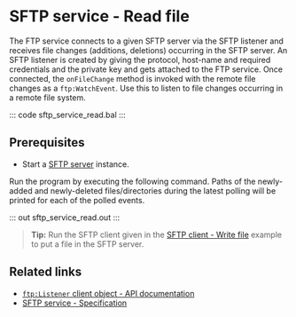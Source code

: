 # SFTP service - Read file

The FTP service connects to a given SFTP server via the SFTP listener and receives file changes (additions, deletions) occurring in the SFTP server. An SFTP listener is created by giving the protocol, host-name and required credentials and the private key and gets attached to the FTP service. Once connected, the `onFileChange` method is invoked with the remote file changes as a `ftp:WatchEvent`. Use this to listen to file changes occurring in a remote file system.

::: code sftp_service_read.bal :::

## Prerequisites
- Start a [SFTP server](https://hub.docker.com/r/atmoz/sftp/) instance.

Run the program by executing the following command. Paths of the newly-added and newly-deleted files/directories during the latest polling will be printed for each of the polled events.

::: out sftp_service_read.out :::

>**Tip:** Run the SFTP client given in the [SFTP client - Write file](/learn/by-example/sftp-client-write) example to put a file in the SFTP server.

## Related links
- [`ftp:Listener` client object - API documentation](https://lib.ballerina.io/ballerina/ftp/latest/listeners/Listener)
- [SFTP service - Specification](/spec/ftp/#422-secure-listener)
